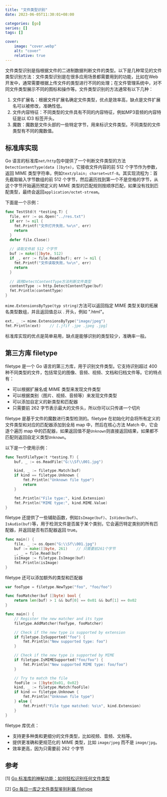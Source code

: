 ```yaml
---
title: "文件类型识别"
date: 2023-06-05T11:30:01+08:00

categories: [go]
series: []
tags: []

cover:
    image: "cover.webp"
    alt: "cover"
    relative: true
---
```


文件类型识别是指根据文件的二进制数据判断文件的类型。以下是几种常见的文件类型识别方法：文件类型识别是在很多应用场景都需要用到的功能，比如在Web开发中，通常需要根据上传文件的类型进行不同的处理；在文件管理系统中，对不同文件类型展示不同的图标和操作等。文件类型识别的方法通常有以下几种：

1. 文件扩展名：根据文件扩展名确定文件类型，优点是效率高，缺点是文件扩展名可以被修改，准确性低。
2. 文件内容特征：不同类型的文件具有不同的内容特征，例如MP3音频的内容特征是以 ID3 标签开头。
3. 魔数：魔数是文件头部的一些特定字节，用来标识文件类型。不同类型的文件类型有不同的魔数值。

## 标准库实现

Go 语言的标准库`net/http`包中提供了一个判断文件类型的方法` DetectContentType(data []byte)`，它接收文件内容的前 512 个字节作为参数，返回 MIME 类型字符串，例如`text/plain; charset=utf-8`。其实现流程为：首先截取输入字节数组的前 512 个字节，然后遍历找到第一个不是空格的字节，从这个字节开始遍历预定义的 MIME 类型的匹配规则按顺序匹配，如果没有找到匹配类型，最终会返回`application/octet-stream`。

下面是一个示例：

```go
func TestStd(t *testing.T) {
  file, err := os.Open("../res.txt")
  if err != nil {
    fmt.Printf("文件打开失败，%v\n", err)
    return
  }
  defer file.Close()
  
  // 读取文件前 512 个字节
  buf := make([]byte, 512)
  if _, err := file.Read(buf); err != nil {
    fmt.Printf("文件读取失败，%v\n", err)
    return
  }
  
  // 调用DetectContentType方法判断文件类型
  contentType := http.DetectContentType(buf)
  fmt.Println(contentType)
}
```

`mime.ExtensionsByType(typ string)`方法可以返回指定 MIME 类型关联的拓展名类型数组，并且返回值总以 . 开头，例如 ".html"。

```go
ext, _ := mime.ExtensionsByType("image/jpeg")
fmt.Println(ext)	// [.jfif .jpe .jpeg .jpg]
```

标准库实现的优点是简单易用，缺点是能够识别的类型较少，准确率一般。

## 第三方库 filetype

filetype 是一个 Go 语言的第三方库，用于识别文件类型。它支持识别超过 400 种不同类型的文件，包括常见的图像、音频、视频、文档和归档文件等。它的特点有：

- 可以根据扩展名或 MIME 类型来发现文件类型
- 可以根据类别（图片、视频、音频等）来发现文件类型
- 可以添加自定义的新类型和匹配器
- 只需要前 262 字节表示最大的文件头，所以你可以只传递一个切片

filetype 是基于文件的魔数进行类型检测的。filetype 在初始化时会将所有定义的文件类型和对应的匹配器添加到全局 map 中，然后在核心方法 Match 中，它会逐个遍历 map 中的匹配器，如果返回值不是`Unknown`则直接返回结果，如果都不匹配则返回自定义类型`Unknown`。

以下是一个使用示例：

```go
func TestFileType(t *testing.T) {
	buf, _ := os.ReadFile("G:\\Sf\\001.jpg")

	kind, _ := filetype.Match(buf)
	if kind == filetype.Unknown {
		fmt.Println("Unknown file type")
		return
	}

	fmt.Println("File type:", kind.Extension)
	fmt.Println("MIME type:", kind.MIME.Value)
}
```

filetype 还提供了一些辅助函数，例如`IsImage(buf)`、`IsVideo(buf)`、`IsAudio(buf)`等，用于检测文件是否属于某个类别，它会遍历特定类别的所有匹配器，并返回是否有匹配器返回 true。

```go
func main() {
	file, _ := os.Open("G:\\Sf\\001.jpg")
	buf := make([]byte, 261)	// 只需要前261个字节
	_, _ = file.Read(buf)
	isImage := filetype.IsImage(buf)
	fmt.Println(isImage)
}
```

filetype 还可以添加额外的类型和匹配器

```go
var fooType = filetype.NewType("foo", "foo/foo")

func fooMatcher(buf []byte) bool {
	return len(buf) > 1 && buf[0] == 0x01 && buf[1] == 0x02
}

func main() {
	// Register the new matcher and its type
	filetype.AddMatcher(fooType, fooMatcher)

	// Check if the new type is supported by extension
	if filetype.IsSupported("foo") {
		fmt.Println("New supported type: foo")
	}

	// Check if the new type is supported by MIME
	if filetype.IsMIMESupported("foo/foo") {
		fmt.Println("New supported MIME type: foo/foo")
	}

	// Try to match the file
	fooFile := []byte{0x01, 0x02}
	kind, _ := filetype.Match(fooFile)
	if kind == filetype.Unknown {
		fmt.Println("Unknown file type")
	} else {
		fmt.Printf("File type matched: %s\n", kind.Extension)
	}
}
```

filetype 库优点：

- 支持更多种类和更细分的文件类型，比如视频、音频、文档等。
- 提供更准确和更规范化的 MIME 类型，比如 `image/jpeg` 而不是 `image/jpg`。
- 效率更高，因为只需要前 262 个字节

## 参考

[1] [Go 标准库的神秘功能：如何轻松识别任何文件类型](https://mp.weixin.qq.com/s/sjtXU_MXuPNMXWMYxoyx-g) 

[2] [Go 每日一库之文件类型鉴别利器 filetype](https://mp.weixin.qq.com/s?__biz=MzAxMTA4Njc0OQ==&mid=2651454418&idx=1&sn=83e2172c2452079b4a68465bd3c72ef8) 
